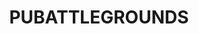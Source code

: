 ---
title: PUBATTLEGROUNDS
crosslinks:
- livven
- PUBG
- pcmasterrace
- LivestreamFail
- gaming
- kotk
- pcgaming
- Overwatch
- Battlegrounds
- me_irl
- xkcd
- nvidia
- dayz
- PUBGLFG
- leagueoflegends
- DotA2
- Games
- videos
- playrust
- ultrawidemasterrace
---